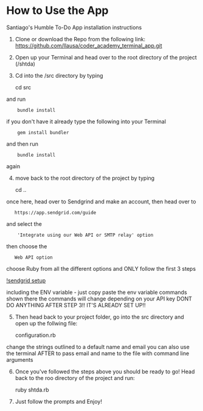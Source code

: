 # How to Use the App
  Santiago's Humble To-Do App installation instructions

  1. Clone or download the Repo from the following link: https://github.com/llausa/coder_academy_terminal_app.git

  2. Open up your Terminal and head over to the root directory of the project (/shtda)

  3. Cd into the /src directory by typing

        cd src

  and run

        bundle install

  if you don't have it already type the following into your Terminal

        gem install bundler

  and then run

        bundle install

  again

  4. move back to the root directory of the project by typing

        cd ..

  once here, head over to Sendgrind and make an account, then head over to

       https://app.sendgrid.com/guide

  and select the

        'Integrate using our Web API or SMTP relay' option

  then choose the

       Web API option

  choose Ruby from all the different options
  and ONLY follow the first 3 steps

[!sendgrid setup](https://github.com/llausa/coder_academy_terminal_app/blob/master/imgs/sendgrid_setup.png)

  including the ENV variable - just copy paste the env variable commands shown there
  the commands will change depending on your API key
  DONT DO ANYTHING AFTER STEP 3!! IT'S ALREADY SET UP!!

  5. Then head back to your project folder, go into the src directory and open up the follwing file:

       configuration.rb

  change the strings outlined to a default name and email
  you can also use the terminal AFTER to pass email and name to the file
  with command line arguments

  6. Once you've followed the steps above you should be ready to go!
  Head back to the roo directory of the project and run:

        ruby shtda.rb

  7. Just follow the prompts and Enjoy!
